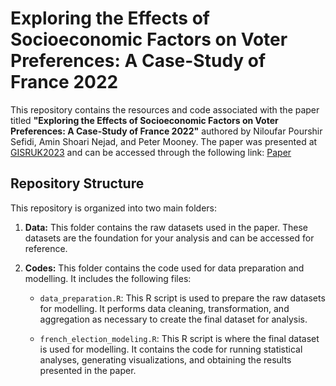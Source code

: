 # Exploring the Effects of Socioeconomic Factors on Voter Preferences: A Case-Study of France 2022
This repository contains the resources and code associated with the paper titled **"Exploring the Effects of Socioeconomic Factors on Voter Preferences: A Case-Study of France 2022"** authored by Niloufar Pourshir Sefidi, Amin Shoari Nejad, and Peter Mooney. The paper was presented at [GISRUK2023](https://gisruk.org/gisruk-2023/) and can be accessed through the following link: [Paper](https://mural.maynoothuniversity.ie/17135/)

## Repository Structure
This repository is organized into two main folders:
1. **Data:** This folder contains the raw datasets used in the paper. These datasets are the foundation for your analysis and can be accessed for reference.
2. **Codes:** This folder contains the code used for data preparation and modelling. It includes the following files:

   - `data_preparation.R`: This R script is used to prepare the raw datasets for modelling. It performs data cleaning, transformation, and aggregation as necessary to create the final dataset for analysis.

   - `french_election_modeling.R`: This R script is where the final dataset is used for modelling. It contains the code for running statistical analyses, generating visualizations, and obtaining the results presented in the paper.

